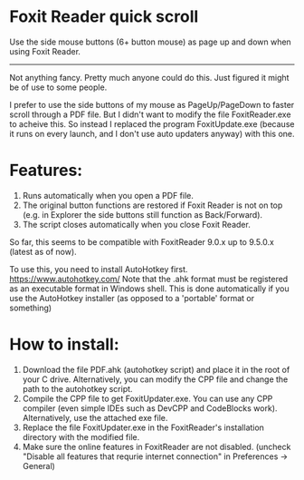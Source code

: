 # Foxit Reader quick scroll
Use the side mouse buttons (6+ button mouse) as page up and down when using Foxit Reader.
_____________

Not anything fancy. Pretty much anyone could do this. Just figured it might be of use to some people.

I prefer to use the side buttons of my mouse as PageUp/PageDown to faster scroll through a PDF file. But I didn't want to modify the file FoxitReader.exe to acheive this. So instead I replaced the program FoxitUpdate.exe (because it runs on every launch, and I don't use auto updaters anyway) with this one. 

# **Features:**
1. Runs automatically when you open a PDF file.
2. The original button functions are restored if Foxit Reader is not on top (e.g. in Explorer the side buttons still function as Back/Forward).
3. The script closes automatically when you close Foxit Reader.

So far, this seems to be compatible with FoxitReader 9.0.x up to 9.5.0.x (latest as of now).

To use this, you need to install AutoHotkey first. https://www.autohotkey.com/
Note that the .ahk format must be registered as an executable format in Windows shell. This is done automatically if you use the AutoHotkey installer (as opposed to a 'portable' format or something)

# **How to install:**
1. Download the file PDF.ahk (autohotkey script) and place it in the root of your C drive. Alternatively, you can modify the CPP file and change the path to the autohotkey script.
2. Compile the CPP file to get FoxitUpdater.exe. You can use any CPP compiler (even simple IDEs such as DevCPP and CodeBlocks work). Alternatively, use the attached exe file.
3. Replace the file FoxitUpdater.exe in the FoxitReader's installation directory with the modified file.
4. Make sure the online features in FoxitReader are not disabled. (uncheck "Disable all features that requrie internet connection" in Preferences -> General)
